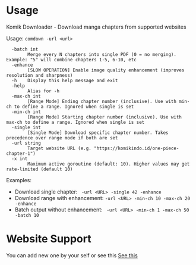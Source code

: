 # Usage

Komik Downloader - Download manga chapters from supported websites

Usage: `comdown -url <url>`

```
  -batch int
    	Merge every N chapters into single PDF (0 = no merging). Example: "5" will combine chapters 1-5, 6-10, etc
  -enhance
    	[SLOW OPERATION] Enable image quality enhancement (improves resolution and sharpness)
  -h	Display this help message and exit
  -help
    	Alias for -h
  -max-ch int
    	[Range Mode] Ending chapter number (inclusive). Use with min-ch to define a range. Ignored when single is set
  -min-ch int
    	[Range Mode] Starting chapter number (inclusive). Use with max-ch to define a range. Ignored when single is set
  -single int
    	[Single Mode] Download specific chapter number. Takes precedence over range mode if both are set
  -url string
    	Target website URL (e.g. "https://komikindo.id/one-piece-chapter-1")
  -x int
    	Maximum active goroutine (default: 10). Higher values may get rate-limited (default 10)
```

Examples:

- Download single chapter: ` -url <URL> -single 42 -enhance`
- Download range with enhancement: `-url <URL> -min-ch 10 -max-ch 20 -enhance`
- Batch output without enhancement: ` -url <URL> -min-ch 1 -max-ch 50 -batch 10`

# Website Support

You can add new one by your self or see this [See this](https://github.com/pwnholic/comdown/blob/e174efc9e2cd14f6f563ee5a67d4dc0de7afd5cf/web.go#L29)
